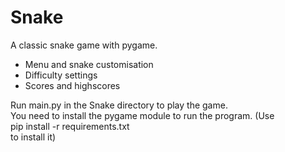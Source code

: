 # Snake
A classic snake game with pygame. 

- Menu and snake customisation
- Difficulty settings
- Scores and highscores

Run main.py in the Snake directory to play the game. <br />
You need to install the pygame module to run the program. (Use <br>pip install -r requirements.txt<br/> to install it)

